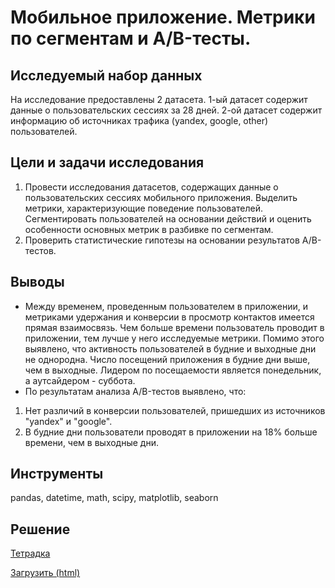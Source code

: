 # Мобильное приложение. Метрики по сегментам и A/B-тесты.

## Исследуемый набор данных
На исследование предоставлены 2 датасета. 1-ый датасет содержит данные о пользовательских сессиях за 28 дней.
2-ой датасет содержит информацию об источниках трафика (yandex, google, other) пользователей.
## Цели и задачи исследования
1. Провести исследования датасетов, содержащих данные о пользовательских сессиях мобильного приложения. Выделить метрики, характеризующие поведение пользователей. Сегментировать пользователей на основании действий и оценить особенности основных метрик в разбивке по сегментам.
2. Проверить статистические гипотезы на основании результатов A/B-тестов.
## Выводы
  * Между временем, проведенным пользователем в приложении, и метриками удержания и конверсии в просмотр контактов имеется прямая взаимосвязь. Чем больше времени пользователь проводит в приложении, тем лучше у него исследуемые метрики. Помимо этого выявлено, что активность пользователей в будние и выходные дни не однородна. Число посещений приложения в будние дни выше, чем в выходные. Лидером по посещаемости является понедельник, а аутсайдером - суббота.
  * По результатам анализа A/B-тестов выявлено, что:
  1. Нет различий в конверсии пользователей, пришедших из источников "yandex" и "google".
  2. В будние дни пользователи проводят в приложении на 18% больше времени, чем в выходные дни.
## Инструменты
pandas, datetime, math, scipy, matplotlib, seaborn
## Решение
[Тетрадка](https://github.com/anik2-y/Portfolio/blob/main/Mobile_app/8671d3bf-143f-48e9-b84f-c23639b8d119.ipynb)

[Загрузить (html)](https://disk.yandex.ru/d/lC5LXv3gLb37Eg)

